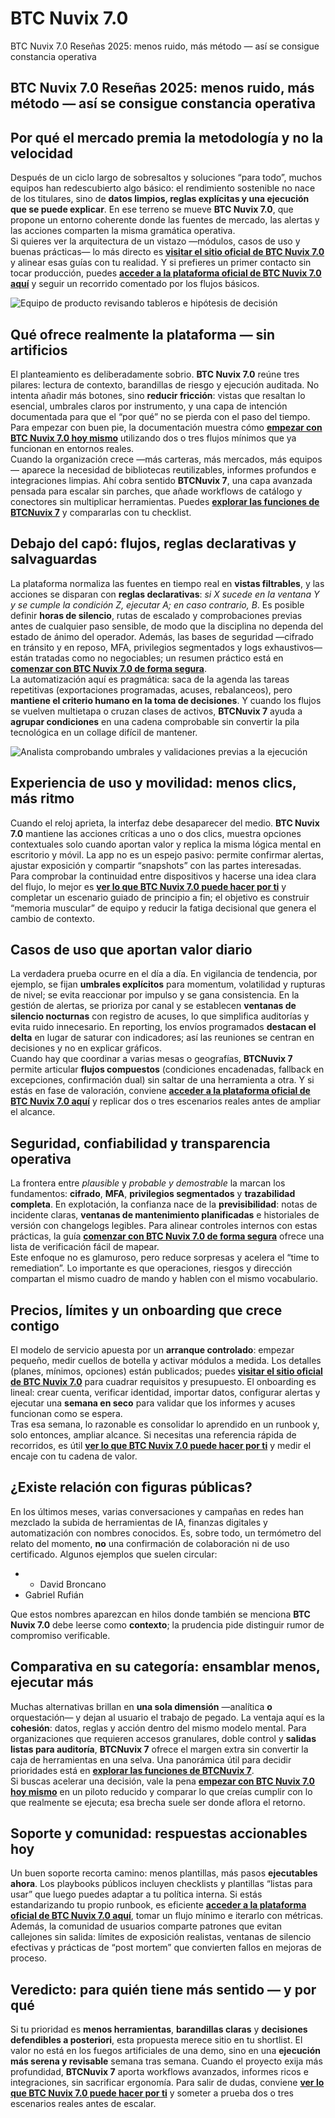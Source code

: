 # BTC Nuvix 7.0
BTC Nuvix 7.0 Reseñas 2025: menos ruido, más método — así se consigue constancia operativa
## BTC Nuvix 7.0 Reseñas 2025: menos ruido, más método — así se consigue constancia operativa

## Por qué el mercado premia la metodología y no la velocidad
Después de un ciclo largo de sobresaltos y soluciones “para todo”, muchos equipos han redescubierto algo básico: el rendimiento sostenible no nace de los titulares, sino de **datos limpios, reglas explícitas y una ejecución que se puede explicar**. En ese terreno se mueve **BTC Nuvix 7.0**, que propone un entorno coherente donde las fuentes de mercado, las alertas y las acciones comparten la misma gramática operativa.  
Si quieres ver la arquitectura de un vistazo —módulos, casos de uso y buenas prácticas— lo más directo es **[visitar el sitio oficial de BTC Nuvix 7.0](https://btcnuvix70.es)** y alinear esas guías con tu realidad. Y si prefieres un primer contacto sin tocar producción, puedes **[acceder a la plataforma oficial de BTC Nuvix 7.0 aquí](https://btcnuvix70.es)** y seguir un recorrido comentado por los flujos básicos.

![Equipo de producto revisando tableros e hipótesis de decisión](https://images.pexels.com/photos/3184639/pexels-photo-3184639.jpeg?auto=compress&cs=tinysrgb&w=1170&h=780&dpr=1)

## Qué ofrece realmente la plataforma — sin artificios
El planteamiento es deliberadamente sobrio. **BTC Nuvix 7.0** reúne tres pilares: lectura de contexto, barandillas de riesgo y ejecución auditada. No intenta añadir más botones, sino **reducir fricción**: vistas que resaltan lo esencial, umbrales claros por instrumento, y una capa de intención documentada para que el “por qué” no se pierda con el paso del tiempo. Para empezar con buen pie, la documentación muestra cómo **[empezar con BTC Nuvix 7.0 hoy mismo](https://btcnuvix70.es)** utilizando dos o tres flujos mínimos que ya funcionan en entornos reales.  
Cuando la organización crece —más carteras, más mercados, más equipos— aparece la necesidad de bibliotecas reutilizables, informes profundos e integraciones limpias. Ahí cobra sentido **BTCNuvix 7**, una capa avanzada pensada para escalar sin parches, que añade workflows de catálogo y conectores sin multiplicar herramientas. Puedes **[explorar las funciones de BTCNuvix 7](https://btcnuvix70.es)** y compararlas con tu checklist.

## Debajo del capó: flujos, reglas declarativas y salvaguardas
La plataforma normaliza las fuentes en tiempo real en **vistas filtrables**, y las acciones se disparan con **reglas declarativas**: *si X sucede en la ventana Y y se cumple la condición Z, ejecutar A; en caso contrario, B*. Es posible definir **horas de silencio**, rutas de escalado y comprobaciones previas antes de cualquier paso sensible, de modo que la disciplina no dependa del estado de ánimo del operador. Además, las bases de seguridad —cifrado en tránsito y en reposo, MFA, privilegios segmentados y logs exhaustivos— están tratadas como no negociables; un resumen práctico está en **[comenzar con BTC Nuvix 7.0 de forma segura](https://btcnuvix70.es)**.  
La automatización aquí es pragmática: saca de la agenda las tareas repetitivas (exportaciones programadas, acuses, rebalanceos), pero **mantiene el criterio humano en la toma de decisiones**. Y cuando los flujos se vuelven multietapa o cruzan clases de activos, **BTCNuvix 7** ayuda a **agrupar condiciones** en una cadena comprobable sin convertir la pila tecnológica en un collage difícil de mantener.

![Analista comprobando umbrales y validaciones previas a la ejecución](https://media.licdn.com/dms/image/v2/D4D22AQHA0iOvHu9AKw/feedshare-shrink_800/B4DZliEyXEH4Ag-/0/1758287046564?e=2147483647&v=beta&t=Vm-_zAxmXLl6LnxHLWl9OScSGEYtBfBlPCk0QsjCE9k)

## Experiencia de uso y movilidad: menos clics, más ritmo
Cuando el reloj aprieta, la interfaz debe desaparecer del medio. **BTC Nuvix 7.0** mantiene las acciones críticas a uno o dos clics, muestra opciones contextuales solo cuando aportan valor y replica la misma lógica mental en escritorio y móvil. La app no es un espejo pasivo: permite confirmar alertas, ajustar exposición y compartir “snapshots” con las partes interesadas.  
Para comprobar la continuidad entre dispositivos y hacerse una idea clara del flujo, lo mejor es **[ver lo que BTC Nuvix 7.0 puede hacer por ti](https://btcnuvix70.es)** y completar un escenario guiado de principio a fin; el objetivo es construir “memoria muscular” de equipo y reducir la fatiga decisional que genera el cambio de contexto.

## Casos de uso que aportan valor diario
La verdadera prueba ocurre en el día a día. En vigilancia de tendencia, por ejemplo, se fijan **umbrales explícitos** para momentum, volatilidad y rupturas de nivel; se evita reaccionar por impulso y se gana consistencia. En la gestión de alertas, se prioriza por canal y se establecen **ventanas de silencio nocturnas** con registro de acuses, lo que simplifica auditorías y evita ruido innecesario. En reporting, los envíos programados **destacan el delta** en lugar de saturar con indicadores; así las reuniones se centran en decisiones y no en explicar gráficos.  
Cuando hay que coordinar a varias mesas o geografías, **BTCNuvix 7** permite articular **flujos compuestos** (condiciones encadenadas, fallback en excepciones, confirmación dual) sin saltar de una herramienta a otra. Y si estás en fase de valoración, conviene **[acceder a la plataforma oficial de BTC Nuvix 7.0 aquí](https://btcnuvix70.es)** y replicar dos o tres escenarios reales antes de ampliar el alcance.

## Seguridad, confiabilidad y transparencia operativa
La frontera entre *plausible* y *probable y demostrable* la marcan los fundamentos: **cifrado**, **MFA**, **privilegios segmentados** y **trazabilidad completa**. En explotación, la confianza nace de la **previsibilidad**: notas de incidente claras, **ventanas de mantenimiento planificadas** e historiales de versión con changelogs legibles. Para alinear controles internos con estas prácticas, la guía **[comenzar con BTC Nuvix 7.0 de forma segura](https://btcnuvix70.es)** ofrece una lista de verificación fácil de mapear.  
Este enfoque no es glamuroso, pero reduce sorpresas y acelera el “time to remediation”. Lo importante es que operaciones, riesgos y dirección compartan el mismo cuadro de mando y hablen con el mismo vocabulario.

## Precios, límites y un onboarding que crece contigo
El modelo de servicio apuesta por un **arranque controlado**: empezar pequeño, medir cuellos de botella y activar módulos a medida. Los detalles (planes, mínimos, opciones) están publicados; puedes **[visitar el sitio oficial de BTC Nuvix 7.0](https://btcnuvix70.es)** para cuadrar requisitos y presupuesto. El onboarding es lineal: crear cuenta, verificar identidad, importar datos, configurar alertas y ejecutar una **semana en seco** para validar que los informes y acuses funcionan como se espera.  
Tras esa semana, lo razonable es consolidar lo aprendido en un runbook y, solo entonces, ampliar alcance. Si necesitas una referencia rápida de recorridos, es útil **[ver lo que BTC Nuvix 7.0 puede hacer por ti](https://btcnuvix70.es)** y medir el encaje con tu cadena de valor.

## ¿Existe relación con figuras públicas?
En los últimos meses, varias conversaciones y campañas en redes han mezclado la subida de herramientas de IA, finanzas digitales y automatización con nombres conocidos. Es, sobre todo, un termómetro del relato del momento, **no** una confirmación de colaboración ni de uso certificado. Algunos ejemplos que suelen circular:

- - David Broncano
- Gabriel Rufián

Que estos nombres aparezcan en hilos donde también se menciona **BTC Nuvix 7.0** debe leerse como **contexto**; la prudencia pide distinguir rumor de compromiso verificable.

## Comparativa en su categoría: ensamblar menos, ejecutar más
Muchas alternativas brillan en **una sola dimensión** —analítica **o** orquestación— y dejan al usuario el trabajo de pegado. La ventaja aquí es la **cohesión**: datos, reglas y acción dentro del mismo modelo mental. Para organizaciones que requieren accesos granulares, doble control y **salidas listas para auditoría**, **BTCNuvix 7** ofrece el margen extra sin convertir la caja de herramientas en una selva. Una panorámica útil para decidir prioridades está en **[explorar las funciones de BTCNuvix 7](https://btcnuvix70.es)**.  
Si buscas acelerar una decisión, vale la pena **[empezar con BTC Nuvix 7.0 hoy mismo](https://btcnuvix70.es)** en un piloto reducido y comparar lo que creías cumplir con lo que realmente se ejecuta; esa brecha suele ser donde aflora el retorno.

## Soporte y comunidad: respuestas accionables hoy
Un buen soporte recorta camino: menos plantillas, más pasos **ejecutables ahora**. Los playbooks públicos incluyen checklists y plantillas “listas para usar” que luego puedes adaptar a tu política interna. Si estás estandarizando tu propio runbook, es eficiente **[acceder a la plataforma oficial de BTC Nuvix 7.0 aquí](https://btcnuvix70.es)**, tomar un flujo mínimo e iterarlo con métricas.  
Además, la comunidad de usuarios comparte patrones que evitan callejones sin salida: límites de exposición realistas, ventanas de silencio efectivas y prácticas de “post mortem” que convierten fallos en mejoras de proceso.

## Veredicto: para quién tiene más sentido — y por qué
Si tu prioridad es **menos herramientas**, **barandillas claras** y **decisiones defendibles a posteriori**, esta propuesta merece sitio en tu shortlist. El valor no está en los fuegos artificiales de una demo, sino en una **ejecución más serena y revisable** semana tras semana. Cuando el proyecto exija más profundidad, **BTCNuvix 7** aporta workflows avanzados, informes ricos e integraciones, sin sacrificar ergonomía. Para salir de dudas, conviene **[ver lo que BTC Nuvix 7.0 puede hacer por ti](https://btcnuvix70.es)** y someter a prueba dos o tres escenarios reales antes de escalar.
